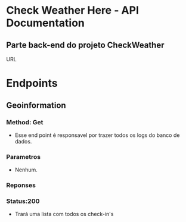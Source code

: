 # Check Weather Here - API Documentation
## Parte back-end do projeto CheckWeather

URL

# Endpoints

## Geoinformation
### Method: Get
- Esse end point é responsavel por trazer todos os logs do banco de dados.

### Parametros
- Nenhum.

### Reponses
### Status:200

- Trará uma lista com todos os check-in's
